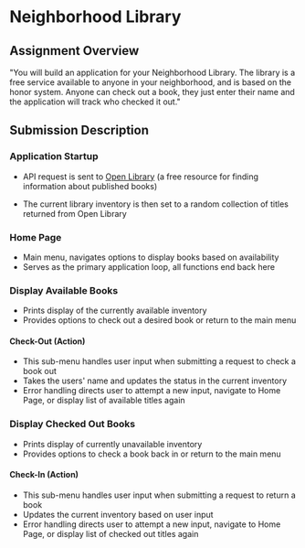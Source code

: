 # Neighborhood Library

## Assignment Overview

"You will build an application for your Neighborhood Library. The library is a free service available to anyone in your neighborhood, and is based on the honor system. Anyone can check out a book, they just enter their name and the application will track who checked it out."

## Submission Description

### Application Startup

- API request is sent to [Open Library](https://openlibrary.org/) (a free resource for finding information about published books)

- The current library inventory is then set to a random collection of titles returned from Open Library

### Home Page

- Main menu, navigates options to display books based on availability
- Serves as the primary application loop, all functions end back here

### Display Available Books

- Prints display of the currently available inventory
- Provides options to check out a desired book or return to the main menu

#### Check-Out (Action)

- This sub-menu handles user input when submitting a request to check a book out
- Takes the users' name and updates the status in the current inventory
- Error handling directs user to attempt a new input, navigate to Home Page, or display list of available titles again

### Display Checked Out Books

- Prints display of currently unavailable inventory
- Provides options to check a book back in or return to the main menu

#### Check-In (Action)

- This sub-menu handles user input when submitting a request to return a book
- Updates the current inventory based on user input
- Error handling directs user to attempt a new input, navigate to Home Page, or display list of checked out titles again


